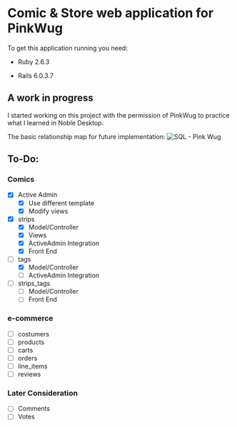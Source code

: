 # Comic & Store web application for PinkWug


To get this application running you need:

* Ruby 2.6.3

* Rails 6.0.3.7


## A work in progress
I started working on this project with the permission of PinkWug to practice what I learned in Noble Desktop. 

The basic relationship map for future implementation: 
![SQL - Pink Wug](https://user-images.githubusercontent.com/43931665/121552046-2411c880-c9de-11eb-8eda-647e53827834.png)

## To-Do:
### Comics
- [x] Active Admin
  - [x] Use different template
  - [x] Modify views
- [x] strips
  - [x] Model/Controller
  - [x] Views
  - [x] ActiveAdmin Integration
  - [x] Front End
- [ ] tags
  - [x] Model/Controller
  - [ ] ActiveAdmin Integration
- [ ] strips_tags
  - [ ] Model/Controller        
  - [ ] Front End

### e-commerce
- [ ] costumers
- [ ] products
- [ ] carts
- [ ] orders
- [ ] line_items
- [ ] reviews

### Later Consideration
 - [ ] Comments
 - [ ] Votes
